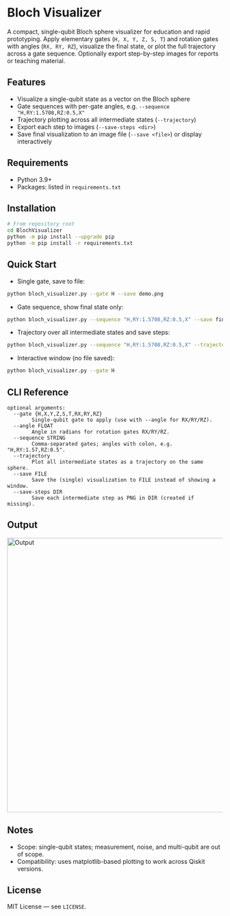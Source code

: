 # Bloch Visualizer

A compact, single-qubit Bloch sphere visualizer for education and rapid prototyping. Apply elementary gates (`H, X, Y, Z, S, T`) and rotation gates with angles (`RX, RY, RZ`), visualize the final state, or plot the full trajectory across a gate sequence. Optionally export step-by-step images for reports or teaching material.

## Features
- Visualize a single-qubit state as a vector on the Bloch sphere
- Gate sequences with per-gate angles, e.g. `--sequence "H,RY:1.5708,RZ:0.5,X"`
- Trajectory plotting across all intermediate states (`--trajectory`)
- Export each step to images (`--save-steps <dir>`)
- Save final visualization to an image file (`--save <file>`) or display interactively

## Requirements
- Python 3.9+
- Packages: listed in `requirements.txt`

## Installation
```bash
# From repository root
cd BlochVisualizer
python -m pip install --upgrade pip
python -m pip install -r requirements.txt
```

## Quick Start
- Single gate, save to file:
```bash
python bloch_visualizer.py --gate H --save demo.png
```
- Gate sequence, show final state only:
```bash
python bloch_visualizer.py --sequence "H,RY:1.5708,RZ:0.5,X" --save final.png
```
- Trajectory over all intermediate states and save steps:
```bash
python bloch_visualizer.py --sequence "H,RY:1.5708,RZ:0.5,X" --trajectory --save-steps steps
```
- Interactive window (no file saved):
```bash
python bloch_visualizer.py --gate H
```

## CLI Reference
```text
optional arguments:
  --gate {H,X,Y,Z,S,T,RX,RY,RZ}
        Single-qubit gate to apply (use with --angle for RX/RY/RZ).
  --angle FLOAT
        Angle in radians for rotation gates RX/RY/RZ.
  --sequence STRING
        Comma-separated gates; angles with colon, e.g. "H,RY:1.57,RZ:0.5".
  --trajectory
        Plot all intermediate states as a trajectory on the same sphere.
  --save FILE
        Save the (single) visualization to FILE instead of showing a window.
  --save-steps DIR
        Save each intermediate step as PNG in DIR (created if missing).
```

## Output
<img width="640" height="640" alt="Output" src="https://github.com/user-attachments/assets/fa2174ba-2fff-480b-be38-2c17ba943d91" />

## Notes
- Scope: single-qubit states; measurement, noise, and multi-qubit are out of scope.
- Compatibility: uses matplotlib-based plotting to work across Qiskit versions.

## License
MIT License — see `LICENSE`.
